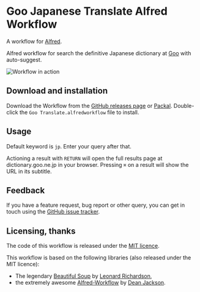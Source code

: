 # Goo Japanese Translate Alfred Workflow #

A workflow for [Alfred][alfred].

Alfred workflow for search the definitive Japanese dictionary at [Goo][goo] with auto-suggest.

![Workflow in action][demo]

## Download and installation ##

Download the Workflow from the [GitHub releases page][releases] or [Packal][packal]. Double-click the `Goo Translate.alfredworkflow` file to install.

## Usage ##

Default keyword is `jp`. Enter your query after that.

Actioning a result with `RETURN` will open the full results page at dictionary.goo.ne.jp in your browser. Pressing `⌘` on a result will show the URL in its subtitle.

## Feedback ##

If you have a feature request, bug report or other query, you can get in touch using the [GitHub issue tracker][issues].

## Licensing, thanks ##

The code of this workflow is released under the [MIT licence][mit].

This workflow is based on the following libraries (also released under the MIT licence):

- The legendary [Beautiful Soup][bs] by [Leonard Richardson][lenny],
- the extremely awesome [Alfred-Workflow][aw] by [Dean Jackson][deanishe].


[alfred]: http://www.alfredapp.com/
[goo]: http://dictionary.goo.ne.jp/
[releases]: https://github.com/rorvte/alfred-goodict/releases/latest
[demo]: http://7xs2lz.com1.z0.glb.clouddn.com/demo.gif
[packal]: http://www.packal.org/workflow/alfred-goodict
[issues]: https://github.com/rorvte/alfred-goodict/issues
[mit]: http://opensource.org/licenses/MIT
[bs]: http://www.crummy.com/software/BeautifulSoup/
[lenny]: http://www.crummy.com/self/
[aw]: http://www.deanishe.net/alfred-workflow/index.html
[deanishe]: https://github.com/deanishe/


